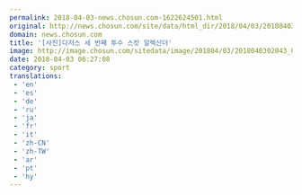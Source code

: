 ```yaml
---
permalink: 2018-04-03-news.chosun.com-1622624501.html
original: http://news.chosun.com/site/data/html_dir/2018/04/03/2018040302115.html
domain: news.chosun.com
title: '[사진]다저스 세 번째 투수 스캇 알렉산더'
image: http://image.chosun.com/sitedata/image/201804/03/2018040302043_0.jpg
date: 2018-04-03 06:27:08
category: sport
translations: 
 - 'en'
 - 'es'
 - 'de'
 - 'ru'
 - 'ja'
 - 'fr'
 - 'it'
 - 'zh-CN'
 - 'zh-TW'
 - 'ar'
 - 'pt'
 - 'hy'
---
```


